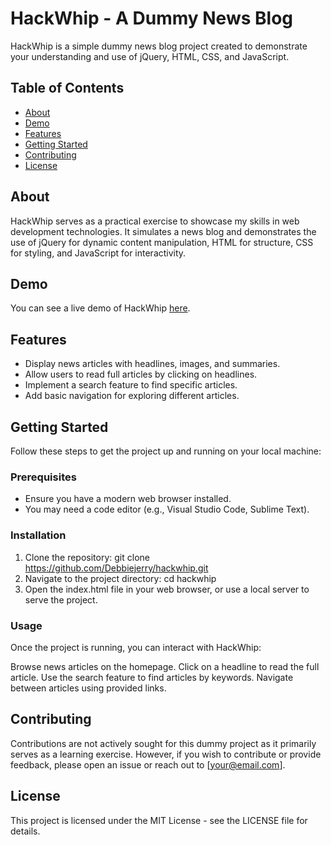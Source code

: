 # HackWhip - A Dummy News Blog

HackWhip is a simple dummy news blog project created to demonstrate your understanding and use of jQuery, HTML, CSS, and JavaScript.

## Table of Contents

- [About](#about)
- [Demo](#demo)
- [Features](#features)
- [Getting Started](#getting-started)
- [Contributing](#contributing)
- [License](#license)

## About

HackWhip serves as a practical exercise to showcase my skills in web development technologies. It simulates a news blog and demonstrates the use of jQuery for dynamic content manipulation, HTML for structure, CSS for styling, and JavaScript for interactivity.

## Demo

You can see a live demo of HackWhip [here](https://yourdemo.link).

## Features

- Display news articles with headlines, images, and summaries.
- Allow users to read full articles by clicking on headlines.
- Implement a search feature to find specific articles.
- Add basic navigation for exploring different articles.

## Getting Started

Follow these steps to get the project up and running on your local machine:

### Prerequisites

- Ensure you have a modern web browser installed.
- You may need a code editor (e.g., Visual Studio Code, Sublime Text).

### Installation

1. Clone the repository: git clone https://github.com/Debbiejerry/hackwhip.git
2. Navigate to the project directory: cd hackwhip
3. Open the index.html file in your web browser, or use a local server to serve the project.

### Usage
Once the project is running, you can interact with HackWhip:

Browse news articles on the homepage.
Click on a headline to read the full article.
Use the search feature to find articles by keywords.
Navigate between articles using provided links.

## Contributing
Contributions are not actively sought for this dummy project as it primarily serves as a learning exercise. However, if you wish to contribute or provide feedback, please open an issue or reach out to [your@email.com].

## License
This project is licensed under the MIT License - see the LICENSE file for details.


